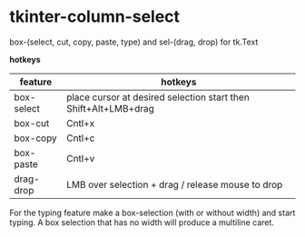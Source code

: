 # tkinter-column-select

box-(select, cut, copy, paste, type) and sel-(drag, drop) for tk.Text

**hotkeys**

| feature     | hotkeys                                                         |
|-------------|-----------------------------------------------------------------|
| box-select  | place cursor at desired selection start then Shift+Alt+LMB+drag |
| box-cut     | Cntl+x                                                          |
| box-copy    | Cntl+c                                                          |
| box-paste   | Cntl+v                                                          |
| drag-drop   | LMB over selection + drag / release mouse to drop               |

For the typing feature make a box-selection (with or without width) and start typing. A box selection that has no width will produce a multiline caret.
